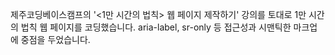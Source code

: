 제주코딩베이스캠프의 '<1만 시간의 법칙> 웹 페이지 제작하기' 강의를 토대로 1만 시간의 법칙 웹 페이지를 코딩했습니다.
aria-label, sr-only 등 접근성과 시맨틱한 마크업에 중점을 두었습니다.
